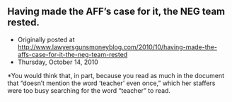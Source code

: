 ## Having made the AFF’s case for it, the NEG team rested.

 * Originally posted at http://www.lawyersgunsmoneyblog.com/2010/10/having-made-the-affs-case-for-it-the-neg-team-rested
 * Thursday, October 14, 2010

\*You would think that, in part, because you read as much in the document that “doesn’t mention the word ‘teacher’ even once,” which her staffers were too busy searching for the word “teacher” to read.